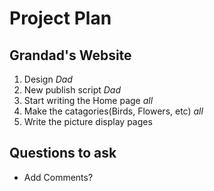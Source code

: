 # Project Plan
## Grandad's Website

1. Design *Dad*
2. New publish script *Dad*
3. Start writing the Home page *all*
4. Make the catagories(Birds, Flowers, etc) *all*
5. Write the picture display pages

## Questions to ask

* Add Comments?
